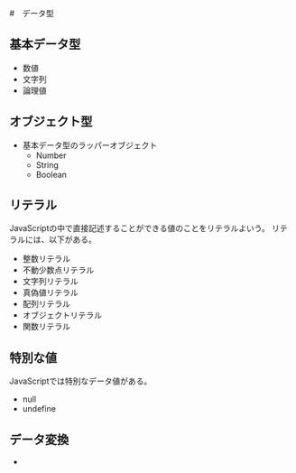#　データ型

## 基本データ型

* 数値
* 文字列
* 論理値

## オブジェクト型

* 基本データ型のラッパーオブジェクト
  * Number
  * String
  * Boolean

## リテラル

JavaScriptの中で直接記述することができる値のことをリテラルよいう。
リテラルには、以下がある。

* 整数リテラル
* 不動少数点リテラル
* 文字列リテラル
* 真偽値リテラル
* 配列リテラル
* オブジェクトリテラル
* 関数リテラル

## 特別な値

JavaScriptでは特別なデータ値がある。

* null
* undefine

## データ変換

*
